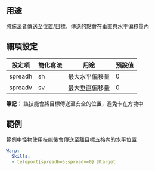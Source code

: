用途
---
將施法者傳送至位置/目標，傳送的點會在垂直與水平偏移量內

細項設定
----------

| 設定項 | 簡化寫法 | 用途 | 預設值 |
|---------|----|---------------|---|
| spreadh | sh | 最大水平偏移量 | 0 |
| spreadv | sv | 最大垂直偏移量 | 0 |

  

**筆記：** 該技能會將目標傳送至安全的位置，避免卡在方塊中

範例
--------

範例中怪物使用技能後會傳送至離目標五格內的水平位置

```yml
Warp:
  Skills:
  - teleport{spreadh=5;spreadv=0} @target
```